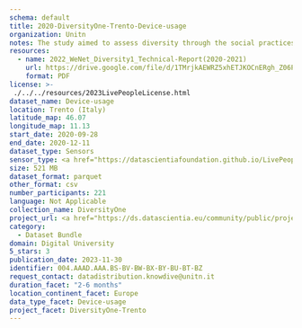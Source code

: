 ```yaml
---
schema: default
title: 2020-DiversityOne-Trento-Device-usage
organization: Unitn
notes: The study aimed to assess diversity through the social practices and daily behaviors of university students from eight different countries. The research was carried out in two phases. Initially, a large sample of students from Denmark, Italy, Mongolia, Paraguay, the United Kingdom, China, Mexico, and India, completed a survey on their social practices, as well as their socio-demographic, cultural, and psychological elements. In the second phase, a sub-sample of the respondents engaged in a four-week data collection by using an innovative smartphone application called iLog. This app collected data from thirty-four smartphone sensors around the clock, allowing for an in-depth investigation into the diversity and daily routines of university students across countries, both synchronically and diachronically.
resources:
  - name: 2022_WeNet_Diversity1_Technical-Report(2020-2021)
    url: https://drive.google.com/file/d/1TMrjkAEWRZ5xhETJKOCnERgh_Z06PO2E/view?usp=drive_link
    format: PDF
license: >-
 ./../../resources/2023LivePeopleLicense.html
dataset_name: Device-usage
location: Trento (Italy)
latitude_map: 46.07
longitude_map: 11.13
start_date: 2020-09-28
end_date: 2020-12-11
dataset_type: Sensors
sensor_type: <a href="https://datascientiafoundation.github.io/LivePeople/datasets/2020-DV1-Trento-Airplane%20Mode%20Event/">airplane mode</a>, <a href="https://datascientiafoundation.github.io/LivePeople/datasets/2020-DV1-Trento-Doze%20Event/">doze</a>, <a href="https://datascientiafoundation.github.io/LivePeople/datasets/2020-DV1-Trento-Ring%20Mode%20Event/">ring mode</a>, <a href="https://datascientiafoundation.github.io/LivePeople/datasets/2020-DV1-Trento-Screen%20Event/">screen</a>, <a href="https://datascientiafoundation.github.io/LivePeople/datasets/2020-DV1-Trento-Touch%20Event/">touch</a>, <a href="https://datascientiafoundation.github.io/LivePeople/datasets/2020-DV1-Trento-Batterycharge%20Event/">battery charge</a>, <a href="https://datascientiafoundation.github.io/LivePeople/datasets/2020-DV1-Trento-Battery%20Monitoring%20Log/">battery level</a>, <a href="https://datascientiafoundation.github.io/LivePeople/datasets/2020-DV1-Trento-User%20Presence%20Event/">user presence</a>
size: 521 MB
dataset_format: parquet
other_format: csv
number_participants: 221
language: Not Applicable
collection_name: DiversityOne
project_url: <a href="https://ds.datascientia.eu/community/public/projects/e464583f-32eb-44c1-a455-91503b02b305">https://ds.datascientia.eu/community/public/projects/e464583f-32eb-44c1-a455-91503b02b305</a>
category: 
  - Dataset Bundle
domain: Digital University
5_stars: 3
publication_date: 2023-11-30
identifier: 004.AAAD.AAA.BS-BV-BW-BX-BY-BU-BT-BZ
request_contact: datadistribution.knowdive@unitn.it
duration_facet: "2-6 months"
location_continent_facet: Europe
data_type_facet: Device-usage
project_facet: DiversityOne-Trento
---
```

